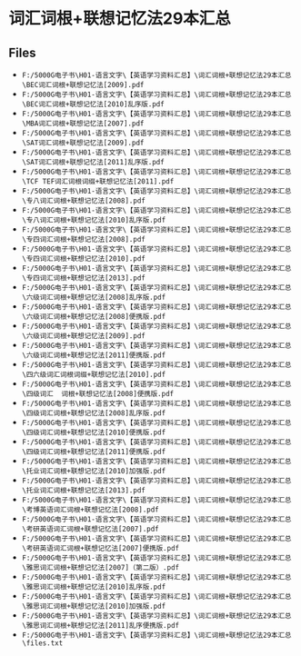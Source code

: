 # 词汇词根+联想记忆法29本汇总

## Files

- `F:/5000G电子书\H01-语言文字\【英语学习资料汇总】\词汇词根+联想记忆法29本汇总\BEC词汇词根+联想记忆法[2009].pdf`
- `F:/5000G电子书\H01-语言文字\【英语学习资料汇总】\词汇词根+联想记忆法29本汇总\BEC词汇词根+联想记忆法[2010]乱序版.pdf`
- `F:/5000G电子书\H01-语言文字\【英语学习资料汇总】\词汇词根+联想记忆法29本汇总\MBA词汇词根+联想记忆法[2007].pdf`
- `F:/5000G电子书\H01-语言文字\【英语学习资料汇总】\词汇词根+联想记忆法29本汇总\SAT词汇词根+联想记忆法[2009].pdf`
- `F:/5000G电子书\H01-语言文字\【英语学习资料汇总】\词汇词根+联想记忆法29本汇总\SAT词汇词根+联想记忆法[2011]乱序版.pdf`
- `F:/5000G电子书\H01-语言文字\【英语学习资料汇总】\词汇词根+联想记忆法29本汇总\TCF TEF词汇词根词缀+联想记忆法[2011].pdf`
- `F:/5000G电子书\H01-语言文字\【英语学习资料汇总】\词汇词根+联想记忆法29本汇总\专八词汇词根+联想记忆法[2008].pdf`
- `F:/5000G电子书\H01-语言文字\【英语学习资料汇总】\词汇词根+联想记忆法29本汇总\专八词汇词根+联想记忆法[2010]乱序版.pdf`
- `F:/5000G电子书\H01-语言文字\【英语学习资料汇总】\词汇词根+联想记忆法29本汇总\专四词汇词根+联想记忆法[2008].pdf`
- `F:/5000G电子书\H01-语言文字\【英语学习资料汇总】\词汇词根+联想记忆法29本汇总\专四词汇词根+联想记忆法[2010].pdf`
- `F:/5000G电子书\H01-语言文字\【英语学习资料汇总】\词汇词根+联想记忆法29本汇总\专四词汇词根+联想记忆法[2013].pdf`
- `F:/5000G电子书\H01-语言文字\【英语学习资料汇总】\词汇词根+联想记忆法29本汇总\六级词汇词根+联想记忆法[2008]乱序版.pdf`
- `F:/5000G电子书\H01-语言文字\【英语学习资料汇总】\词汇词根+联想记忆法29本汇总\六级词汇词根+联想记忆法[2008]便携版.pdf`
- `F:/5000G电子书\H01-语言文字\【英语学习资料汇总】\词汇词根+联想记忆法29本汇总\六级词汇词根+联想记忆法[2009].pdf`
- `F:/5000G电子书\H01-语言文字\【英语学习资料汇总】\词汇词根+联想记忆法29本汇总\六级词汇词根+联想记忆法[2011]便携版.pdf`
- `F:/5000G电子书\H01-语言文字\【英语学习资料汇总】\词汇词根+联想记忆法29本汇总\四六级词汇词根词缀+联想记忆法[2010].pdf`
- `F:/5000G电子书\H01-语言文字\【英语学习资料汇总】\词汇词根+联想记忆法29本汇总\四级词汇  词根+联想记忆法[2008]便携版.pdf`
- `F:/5000G电子书\H01-语言文字\【英语学习资料汇总】\词汇词根+联想记忆法29本汇总\四级词汇词根+联想记忆法[2008]乱序版.pdf`
- `F:/5000G电子书\H01-语言文字\【英语学习资料汇总】\词汇词根+联想记忆法29本汇总\四级词汇词根+联想记忆法[2010]便携版.pdf`
- `F:/5000G电子书\H01-语言文字\【英语学习资料汇总】\词汇词根+联想记忆法29本汇总\四级词汇词根+联想记忆法[2011]便携版.pdf`
- `F:/5000G电子书\H01-语言文字\【英语学习资料汇总】\词汇词根+联想记忆法29本汇总\托业词汇词根+联想记忆法[2010]加强版.pdf`
- `F:/5000G电子书\H01-语言文字\【英语学习资料汇总】\词汇词根+联想记忆法29本汇总\托业词汇词根+联想记忆法[2013].pdf`
- `F:/5000G电子书\H01-语言文字\【英语学习资料汇总】\词汇词根+联想记忆法29本汇总\考博英语词汇词根+联想记忆法[2008].pdf`
- `F:/5000G电子书\H01-语言文字\【英语学习资料汇总】\词汇词根+联想记忆法29本汇总\考研英语词汇词根+联想记忆法[2007].pdf`
- `F:/5000G电子书\H01-语言文字\【英语学习资料汇总】\词汇词根+联想记忆法29本汇总\考研英语词汇词根+联想记忆法[2007]便携版.pdf`
- `F:/5000G电子书\H01-语言文字\【英语学习资料汇总】\词汇词根+联想记忆法29本汇总\雅思词汇词根+联想记忆法[2007]（第二版）.pdf`
- `F:/5000G电子书\H01-语言文字\【英语学习资料汇总】\词汇词根+联想记忆法29本汇总\雅思词汇词根+联想记忆法[2010]乱序版.pdf`
- `F:/5000G电子书\H01-语言文字\【英语学习资料汇总】\词汇词根+联想记忆法29本汇总\雅思词汇词根+联想记忆法[2010]加强版.pdf`
- `F:/5000G电子书\H01-语言文字\【英语学习资料汇总】\词汇词根+联想记忆法29本汇总\雅思词汇词根+联想记忆法[2011]乱序便携版.pdf`
- `F:/5000G电子书\H01-语言文字\【英语学习资料汇总】\词汇词根+联想记忆法29本汇总\files.txt`

